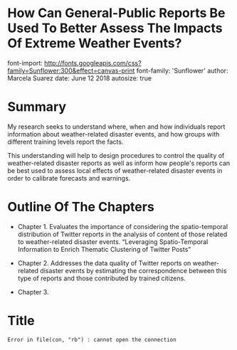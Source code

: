 How Can General-Public Reports Be Used To Better Assess The Impacts Of Extreme Weather Events?
========================================================
font-import: http://fonts.googleapis.com/css?family=Sunflower:300&effect=canvas-print
font-family: 'Sunflower'
author: Marcela Suarez
date: June 12 2018
autosize: true



Summary
========================================================


My research seeks to understand where, when and how individuals report information about weather-related disaster events, and how groups with different training levels report the facts. 

This understanding will help to design procedures to control the quality of weather-related disaster reports as well as inform how people's reports can be best used to assess local effects of weather-related disaster events in order to calibrate forecasts and warnings.



Outline Of The Chapters
========================================================

- Chapter 1. Evaluates the importance of considering the spatio-temporal distribution of Twitter reports in the analysis of content of those related to weather-related disaster events.
“Leveraging Spatio-Temporal Information to Enrich Thematic Clustering of Twitter Posts”

- Chapter 2. Addresses the data quality of Twitter reports on weather-related disaster events by estimating the correspondence between this type of reports and those contributed by trained citizens.

- Chapter 3.



Title
========================================================





```
Error in file(con, "rb") : cannot open the connection
```
